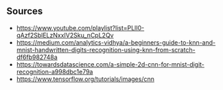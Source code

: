 ## Sources
- https://www.youtube.com/playlist?list=PLlI0-qAzf2SblELzNxxIV2Sku_nCpL2Qv
- https://medium.com/analytics-vidhya/a-beginners-guide-to-knn-and-mnist-handwritten-digits-recognition-using-knn-from-scratch-df6fb982748a
- https://towardsdatascience.com/a-simple-2d-cnn-for-mnist-digit-recognition-a998dbc1e79a
- https://www.tensorflow.org/tutorials/images/cnn